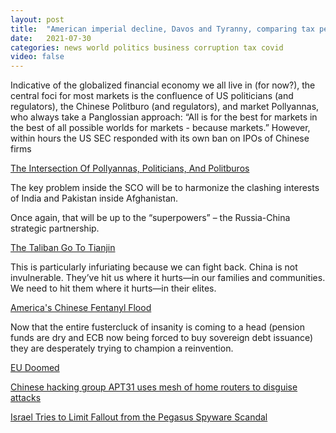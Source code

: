 ```yaml
---
layout: post
title:  "American imperial decline, Davos and Tyranny, comparing tax per GDP"
date:   2021-07-30
categories: news world politics business corruption tax covid
video: false
---
```


Indicative of the globalized financial economy we all live in (for now?), the central foci for most markets is the confluence of US politicians (and regulators), the Chinese Politburo (and regulators), and market Pollyannas, who always take a Panglossian approach: “All is for the best for markets in the best of all possible worlds for markets - because markets.”  However, within hours the US SEC responded with its own ban on IPOs of Chinese firms 

[The Intersection Of Pollyannas, Politicians, And Politburos](//www.zerohedge.com/markets/intersection-pollyannas-politicians-and-politburos)

The key problem inside the SCO will be to harmonize the clashing interests of India and Pakistan inside Afghanistan.

Once again, that will be up to the “superpowers” – the Russia-China strategic partnership. 

[The Taliban Go To Tianjin](//www.zerohedge.com/geopolitical/escobar-taliban-go-tianjin)

This is particularly infuriating because we can fight back. China is not invulnerable. They’ve hit us where it hurts—in our families and communities. We need to hit them where it hurts—in their elites.

[America's Chinese Fentanyl Flood](//www.zerohedge.com/geopolitical/americas-chinese-fentanyl-flood)

Now that the entire fustercluck of insanity is coming to a head (pension funds are dry and ECB now being forced to buy sovereign debt issuance) they are desperately trying to champion a reinvention.

[EU Doomed](//www.zerohedge.com/news/2021-08-01/eu-doomed)

[Chinese hacking group APT31 uses mesh of home routers to disguise attacks](//therecord.media/chinese-hacking-group-apt31-uses-mesh-of-home-routers-to-disguise-attacks/)

[Israel Tries to Limit Fallout from the Pegasus Spyware Scandal](//www.homelandsecuritynewswire.com/dr20210729-israel-tries-to-limit-fallout-from-the-pegasus-spyware-scandal)
